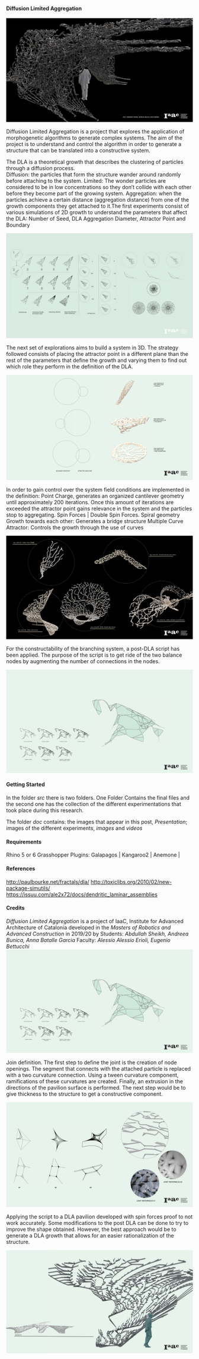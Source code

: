 #### Diffusion Limited Aggregation


![Principals](./doc/Presentation/00.jpg)


Diffusion Limited Aggregation is a project that explores the application of morphogenetic algorithms to generate complex systems. The aim of the project is to understand and control the algorithm in order to generate a structure that can be translated into a constructive system.

The DLA is a theoretical growth that describes the clustering of particles through a diffusion process.  
Diffusion: the particles that form the structure wander around randomly before attaching to the system.
Limited: The wonder particles are considered to be in low concentrations so they don’t collide with each other before they become part of the growing system.
Aggregation: when the particles achieve a certain distance (aggregation distance) from one of the growth components they get attached to it.The first experiments consist of various simulations of 2D growth to understand the parameters that affect the DLA: Number of Seed, DLA Aggregation Diameter, Attractor Point and Boundary

![Principals](./doc/Presentation/02.jpg)




The next set of explorations aims to build a system in 3D. The strategy followed consists of placing the attractor point in a different plane than the rest of the parameters that define the growth and varying them to find out which role they perform in the definition of the DLA.

![Principals](./doc/Presentation/03.jpg)




In order to gain control over the system field conditions are implemented in the definition:
Point Charge, generates an organized cantilever geometry until approximately 200 iterations. Once this amount of iterations are exceeded the attractor point gains relevance in the system and the particles stop to aggregating.
Spin Forces | Double Spin Forces. Spiral geometry
Growth towards each other: Generates a bridge structure
Multiple Curve Attractor: Controls the growth through the use of curves

![Principals](./doc/Presentation/04.jpg)




For the constructability of the branching system, a post-DLA script has been applied. The purpose of the script is to get ride of the two balance nodes by augmenting the number of connections in the nodes.

![Principals](./doc/Presentation/05.jpg)



#### Getting Started

In the folder *src* there is two folders. One Folder Contains the final files and the second one has the collection of the different experimentations that took place during this research.

The folder *doc* contains: the images that appear in this post, *Presentation*; images of the different experiments, *images* and *videos*


#### Requirements

Rhino 5 or 6
Grasshopper
Plugins: Galapagos | Kangaroo2 | Anemone | 


#### References

http://paulbourke.net/fractals/dla/ 
http://toxiclibs.org/2010/02/new-package-simutils/ 
https://issuu.com/ale2x72/docs/dendritic_laminar_assemblies 


#### Credits

*Diffusion Limited Aggregation* is a project of IaaC, Institute for Advanced Architecture of Catalonia developed in the *Masters of Robotics and Advanced Construction* in 2019/20 by Students: *Abdullah Sheikh, Andreea Bunica, Anna Batalle Garcia* Faculty: *Alessio Alessio Erioli, Eugenio Bettucchi*
![Principals](./doc/Presentation/05.jpg)





Join definition. The first step to define the joint is the creation of node openings. The segment that connects with the attached particle is replaced with a two curvature connection. Using a tween curvature component, ramifications of these curvatures are created. Finally, an extrusion in the directions of the pavilion surface is performed. The next step would be to give thickness to the structure to get a constructive component.

![Principals](./doc/Presentation/06.jpg)




Applying the script to a DLA pavilion developed with spin forces proof to not work accurately. Some modifications to the post DLA can be done to try to improve the shape obtained. However, the best approach would be to generate a DLA growth that allows for an easier rationalization of the structure.

![Principals](./doc/Presentation/07.jpg)
